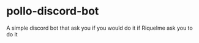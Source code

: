 # pollo-discord-bot
A simple discord bot that ask you if you would do it if Riquelme ask you to do it
